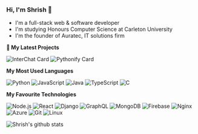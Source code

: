 ### Hi, I'm Shrish 👋
- I'm a full-stack web & software developer
- I'm studying Honours Computer Science at Carleton University
- I'm the founder of Auratec, IT solutions firm

**🔭 My Latest Projects**

![InterChat Card](https://github-readme-stats.vercel.app/api/pin/?username=shrish-mohapatra&repo=interchat&theme=merko)
![Pythonify Card](https://github-readme-stats.vercel.app/api/pin/?username=shrish-mohapatra&repo=pythonify&theme=merko)

**My Most Used Languages**

![Python](https://img.shields.io/badge/-Python-000?style=flat&logo=python)
![JavaScript](https://img.shields.io/badge/-JavaScript-000?style=flat&logo=javascript)
![Java](https://img.shields.io/badge/-Java-000?style=flat&logo=Java&logoColor=007396)
![TypeScript](https://img.shields.io/badge/-TypeScript-000?style=flat&logo=typescript&logoColor=007ACC)
![C](https://img.shields.io/badge/-C-000?style=flat&logo=C)

**My Favourite Technologies**

![Node.js](https://img.shields.io/badge/-Node.js-000?style=flat&logo=node.js)
![React](https://img.shields.io/badge/-React-000?style=flat&logo=React)
![Django](https://img.shields.io/badge/-Django-000?style=flat&logo=django)
![GraphQL](https://img.shields.io/badge/-GraphQL-000?style=flat&logo=graphql)
![MongoDB](https://img.shields.io/badge/-MongoDB-000?style=flat&logo=mongodb)
![Firebase](https://img.shields.io/badge/-Firebase-000?style=flat&logo=firebase)
![Nginx](https://img.shields.io/badge/-Nginx-000?style=flat&logo=nginx)
![Azure](https://img.shields.io/badge/-Azure-000?style=flat&logo=azure-devops)
![Git](https://img.shields.io/badge/-Git-000?style=flat&logo=git)
![Linux](https://img.shields.io/badge/-Linux-000?style=flat&logo=linux)

![Shrish's github stats](https://github-readme-stats.vercel.app/api?username=shrish-mohapatra&count_private=true&theme=merko)
